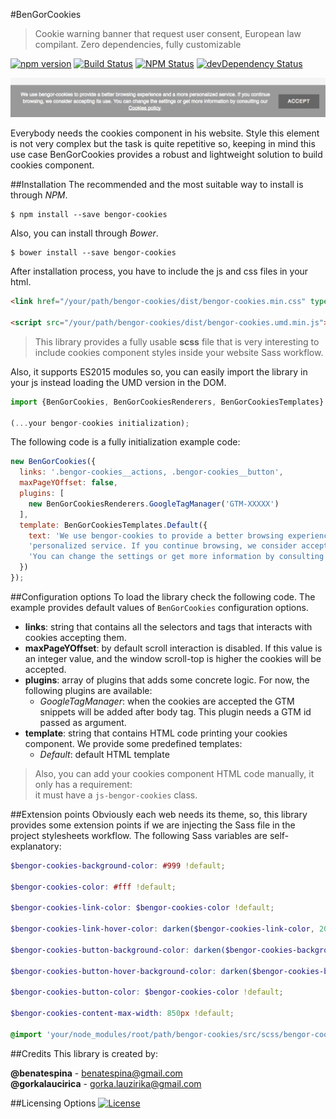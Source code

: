 #BenGorCookies
> Cookie warning banner that request user consent, European law compilant. Zero dependencies, fully customizable

[![npm version](https://img.shields.io/npm/v/bengor-cookies.svg?style=flat-square)](https://www.npmjs.com/package/bengor-cookies)
[![Build Status](http://img.shields.io/travis/BenGorJS/Cookies/master.svg?style=flat-square)](https://travis-ci.org/BenGorJS/Cookies)
[![NPM Status](http://img.shields.io/npm/dm/bengor-cookies.svg?style=flat-square)](https://www.npmjs.org/package/bengor-cookies)
[![devDependency Status](https://img.shields.io/david/BenGorJS/Cookies.svg?style=flat-square)](https://david-dm.org/BenGorJS/Cookies#info=dependencies)

![Snapshot](https://raw.githubusercontent.com/BenGorJS/Cookies/master/snapshot.png)

Everybody needs the cookies component in his website. Style this element is not very complex but the task is quite
repetitive so, keeping in mind this use case BenGorCookies provides a robust and lightweight solution to build
cookies component.

##Installation
The recommended and the most suitable way to install is through *NPM*.
```shell
$ npm install --save bengor-cookies
```

Also, you can install through *Bower*.
```shell
$ bower install --save bengor-cookies
```


After installation process, you have to include the js and css files in your html.
```html
<link href="/your/path/bengor-cookies/dist/bengor-cookies.min.css" type="text/css" rel="stylesheet">

<script src="/your/path/bengor-cookies/dist/bengor-cookies.umd.min.js"></script>
```
> This library provides a fully usable **scss** file that is very interesting to include cookies component styles inside
your website Sass workflow.

Also, it supports ES2015 modules so, you can easily import the library in your js instead loading the UMD version in the DOM.
```js
import {BenGorCookies, BenGorCookiesRenderers, BenGorCookiesTemplates} from 'bengor-cookies';

(...your bengor-cookies initialization);
```

The following code is a fully initialization example code:
```js
new BenGorCookies({
  links: '.bengor-cookies__actions, .bengor-cookies__button',
  maxPageYOffset: false,
  plugins: [
    new BenGorCookiesRenderers.GoogleTagManager('GTM-XXXXX')
  ],
  template: BenGorCookiesTemplates.Default({
    text: 'We use bengor-cookies to provide a better browsing experience and a more ' +
    'personalized service. If you continue browsing, we consider accepting its use. ' +
    'You can change the settings or get more information by consulting our'
  })
});
```

##Configuration options
To load the library check the following code. The example provides default values of `BenGorCookies` configuration
options.
* **links**: string that contains all the selectors and tags that interacts with cookies accepting them.
* **maxPageYOffset**: by default scroll interaction is disabled. If this value is an integer value, and the window
scroll-top is higher the cookies will be accepted.
* **plugins**: array of plugins that adds some concrete logic. For now, the following plugins are available:
    * *GoogleTagManager*: when the cookies are accepted the GTM snippets will be added after body tag. This plugin
    needs a GTM id passed as argument.
* **template**: string that contains HTML code printing your cookies component. We provide some predefined templates:
    * *Default*: default HTML template

> Also, you can add your cookies component HTML code manually, it only has a requirement:<br>
> it must have a `js-bengor-cookies` class.

##Extension points
Obviously each web needs its theme, so, this library provides some extension points if we are injecting the Sass file
in the project stylesheets workflow. The following Sass variables are self-explanatory:
```scss
$bengor-cookies-background-color: #999 !default;

$bengor-cookies-color: #fff !default;

$bengor-cookies-link-color: $bengor-cookies-color !default;

$bengor-cookies-link-hover-color: darken($bengor-cookies-link-color, 20%) !default;

$bengor-cookies-button-background-color: darken($bengor-cookies-background-color, 20%) !default;

$bengor-cookies-button-hover-background-color: darken($bengor-cookies-button-background-color, 20%) !default;

$bengor-cookies-button-color: $bengor-cookies-color !default;

$bengor-cookies-content-max-width: 850px !default;

@import 'your/node_modules/root/path/bengor-cookies/src/scss/bengor-cookies';
```

##Credits
This library is created by:
>
**@benatespina** - [benatespina@gmail.com](mailto:benatespina@gmail.com)<br>
**@gorkalaucirica** - [gorka.lauzirika@gmail.com](mailto:gorka.lauzirika@gmail.com)

##Licensing Options
[![License](https://img.shields.io/badge/License-MIT-yellowgreen.svg?style=flat-square)](https://github.com/BenGorJS/Cookies/blob/master/LICENSE)
